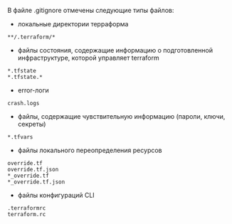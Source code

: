 В файле .gitignore отмечены следующие типы файлов:
* локальные директории терраформа

`**/.terraform/*`

* файлы состояния, содержащие информацию о подготовленной инфраструктуре, которой управляет terraform

```
*.tfstate
*.tfstate.*
```

* error-логи

`crash.logs`

* файлы, содержащие чувствительную информацию (пароли, ключи, секреты)

`*.tfvars`

* файлы локального переопределения ресурсов

```
override.tf
override.tf.json
*_override.tf
*_override.tf.json
```

* файлы конфигураций CLI

```
.terraformrc
terraform.rc
```

